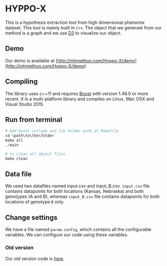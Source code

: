 HYPPO-X
=======

This is a hypothesis extraction tool from high dimensional phenomix dataset. This tool is mainly built in `C++`. The object that we generate from our method is a graph and we use [D3](https://d3js.org/) to visualize our object.

## Demo
Our demo is available at [http://mhmethun.com/Hyppo-X/demo](http://mhmethun.com/Hyppo-X/demo)

## Compiling
The library uses c++11 and requires [Boost](http://www.boost.org/) with version 1.48.0 or more recent. It is a multi-platform library and compiles on Linux, Mac OSX and Visual Studio 2015.

## Run from terminal
```R
# Add boost include and lib folder path at Makefile
cd \path\to\the\folder
make all
./main

# to clean all object files
make clean
```

## Data file
We used two datafiles named input.csv and input_B.csv. `input.csv` file contains datapoints for both locations (Kansas, Nebraska) and both genotypes (A and B), whereas `input_B.csv` file contains datapoints for both locations of genotype `B` only.

## Change settings
We have a file named `param.config`, which contains all the configurable variables. We can configure our code using these variables.

### Old version
Our old version code is [here](https://github.com/xperthut/HYPPO-X/tree/V1.17/V1.17).
